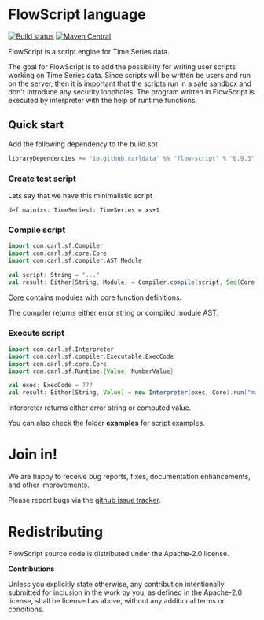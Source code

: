 # FlowScript language

[![Build status](https://travis-ci.org/carldata/flow-script.svg?branch=master)](https://travis-ci.org/carldata/flow-script)
[![Maven Central](https://maven-badges.herokuapp.com/maven-central/io.github.carldata/flow-script_2.12/badge.svg)](https://maven-badges.herokuapp.com/maven-central/io.github.carldata/flow-script_2.12)

FlowScript is a script engine for Time Series data.

The goal for FlowScript is to add the possibility for writing user scripts working on Time Series data.
Since scripts will be written be users and run on the server, then it is important that the scripts
run in a safe sandbox and don't introduce any security loopholes. 
The program written in FlowScript is executed by interpreter with the help of runtime functions.


## Quick start
 
 Add the following dependency to the build.sbt
 ```scala
 libraryDependencies += "io.github.carldata" %% "flow-script" % "0.9.3"
 ```

### Create test script
Lets say that we have this minimalistic script

```flowscript
def main(xs: TimeSeries): TimeSeries = xs+1 
```
 
### Compile script

```scala
import com.carl.sf.Compiler
import com.carl.sf.core.Core
import com.carl.sf.compiler.AST.Module

val script: String = "..."
val result: Either[String, Module] = Compiler.compile(script, Seq(Core.header))
```
[Core](https://github.com/carldata/flow-script/blob/master/src/main/scala/com/carl/sf/core) 
contains modules with core function definitions.
 
The compiler returns either error string or compiled module AST. 

### Execute script

```scala
import com.carl.sf.Interpreter
import com.carl.sf.compiler.Executable.ExecCode
import com.carl.sf.core.Core
import com.carl.sf.Runtime.{Value, NumberValue}

val exec: ExecCode = ???
val result: Either[String, Value] = new Interpreter(exec, Core).run("main", Seq(NumberValue(1), NumberValue(2)))
```

Interpreter returns either error string or computed value.

You can also check the folder **examples** for script examples.


# Join in!

We are happy to receive bug reports, fixes, documentation enhancements,
and other improvements.

Please report bugs via the
[github issue tracker](http://github.com/carldata/flow-script/issues).



# Redistributing

FlowScript source code is distributed under the Apache-2.0 license.

**Contributions**

Unless you explicitly state otherwise, any contribution intentionally submitted
for inclusion in the work by you, as defined in the Apache-2.0 license, shall be
licensed as above, without any additional terms or conditions.
